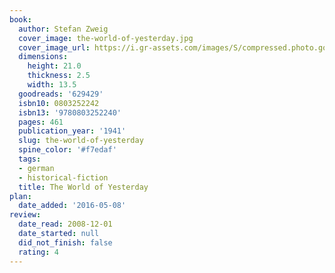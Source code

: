 ```yaml
---
book:
  author: Stefan Zweig
  cover_image: the-world-of-yesterday.jpg
  cover_image_url: https://i.gr-assets.com/images/S/compressed.photo.goodreads.com/books/1347696322l/629429.jpg
  dimensions:
    height: 21.0
    thickness: 2.5
    width: 13.5
  goodreads: '629429'
  isbn10: 0803252242
  isbn13: '9780803252240'
  pages: 461
  publication_year: '1941'
  slug: the-world-of-yesterday
  spine_color: '#f7edaf'
  tags:
  - german
  - historical-fiction
  title: The World of Yesterday
plan:
  date_added: '2016-05-08'
review:
  date_read: 2008-12-01
  date_started: null
  did_not_finish: false
  rating: 4
---
```

